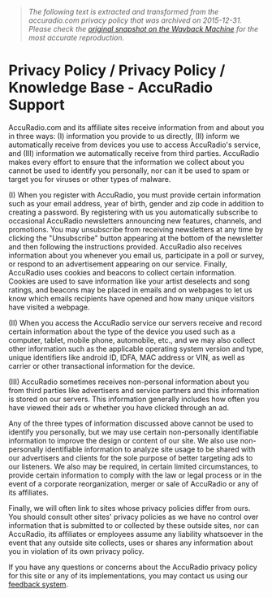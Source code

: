 > *The following text is extracted and transformed from the accuradio.com privacy policy that was archived on 2015-12-31. Please check the [original snapshot on the Wayback Machine](https://web.archive.org/web/20151231100350id_/http%3A//help.accuradio.com/kb/privacy-policy/privacy-policy) for the most accurate reproduction.*

# Privacy Policy / Privacy Policy / Knowledge Base - AccuRadio Support

AccuRadio.com and its affiliate sites receive information from and about you in three ways: (I) information you provide to us directly, (II) inform we automatically receive from devices you use to access AccuRadio's service, and (III) information we automatically receive from third parties. AccuRadio makes every effort to ensure that the information we collect about you cannot be used to identify you personally, nor can it be used to spam or target you for viruses or other types of malware.

(I) When you register with AccuRadio, you must provide certain information such as your email address, year of birth, gender and zip code in addition to creating a password. By registering with us you automatically subscribe to occasional AccuRadio newsletters announcing new features, channels, and promotions. You may unsubscribe from receiving newsletters at any time by clicking the "Unsubscribe" button appearing at the bottom of the newsletter and then following the instructions provided. AccuRadio also receives information about you whenever you email us, participate in a poll or survey, or respond to an advertisement appearing on our service. Finally, AccuRadio uses cookies and beacons to collect certain information. Cookies are used to save information like your artist deselects and song ratings, and beacons may be placed in emails and on webpages to let us know which emails recipients have opened and how many unique visitors have visited a webpage.

(II) When you access the AccuRadio service our servers receive and record certain information about the type of the device you used such as a computer, tablet, mobile phone, automobile, etc., and we may also collect other information such as the applicable operating system version and type, unique identifiers like android ID, IDFA, MAC address or VIN, as well as carrier or other transactional information for the device.

(III) AccuRadio sometimes receives non-personal information about you from third parties like advertisers and service partners and this information is stored on our servers. This information generally includes how often you have viewed their ads or whether you have clicked through an ad.

Any of the three types of information discussed above cannot be used to identify you personally, but we may use certain non-personally identifiable information to improve the design or content of our site. We also use non-personally identifiable information to analyze site usage to be shared with our advertisers and clients for the sole purpose of better targeting ads to our listeners. We also may be required, in certain limited circumstances, to provide certain information to comply with the law or legal process or in the event of a corporate reorganization, merger or sale of AccuRadio or any of its affiliates.

Finally, we will often link to sites whose privacy policies differ from ours. You should consult other sites' privacy policies as we have no control over information that is submitted to or collected by these outside sites, nor can AccuRadio, its affiliates or employees assume any liability whatsoever in the event that any outside site collects, uses or shares any information about you in violation of its own privacy policy.

If you have any questions or concerns about the AccuRadio privacy policy for this site or any of its implementations, you may contact us using our [feedback system](http://help.accuradio.com/).
